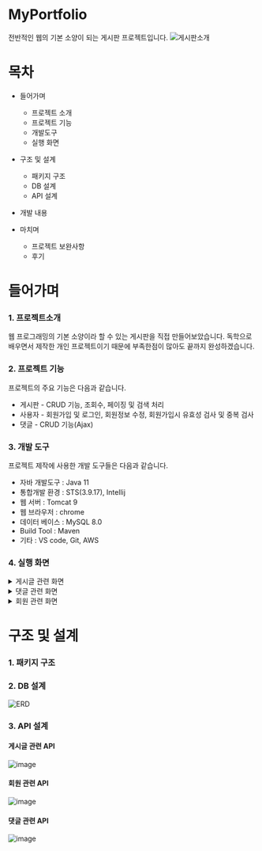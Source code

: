 # MyPortfolio
전반적인 웹의 기본 소양이 되는 게시판 프로젝트입니다.
![게시판소개](https://user-images.githubusercontent.com/75352561/182530010-2d866255-f9ce-451b-bde5-c1b40a344430.JPG)
# 목차

+ 들어가며

  + 프로젝트 소개
  + 프로젝트 기능
  + 개발도구
  + 실행 화면
  
+ 구조 및 설계
  + 패키지 구조
  + DB 설계
  + API 설계
 
+ 개발 내용

+ 마치며
  + 프로젝트 보완사항
  + 후기
# 들어가며
### 1. 프로젝트소개
웹 프로그래밍의 기본 소양이라 할 수 있는 게시판을 직접 만들어보았습니다.
독학으로 배우면서 제작한 개인 프로젝트이기 때문에 부족한점이 많아도 끝까지 완성하겠습니다.

### 2. 프로젝트 기능
프로젝트의 주요 기능은 다음과 같습니다.
  + 게시판 - CRUD 기능, 조회수, 페이징 및 검색 처리
  + 사용자 - 회원가입 및 로그인, 회원정보 수정, 회원가입시 유효성 검사 및 중복 검사
  + 댓글 - CRUD 기능(Ajax)

### 3. 개발 도구
 프로젝트 제작에 사용한 개발 도구들은 다음과 같습니다.
  + 자바 개발도구 : Java 11
  + 통합개발 환경 : STS(3.9.17), Intellij
  + 웹 서버 : Tomcat 9
  + 웹 브라우저 : chrome
  + 데이터 베이스 : MySQL 8.0
  + Build Tool : Maven
  + 기타 : VS code, Git, AWS

 ### 4. 실행 화면
 <details>
    <summary>게시글 관련 화면</summary>
    <h4> 1.게시글 전체목록 </h4>
    <img src=https://user-images.githubusercontent.com/75352561/182808791-403fab2f-3eec-4127-b674-ac239a8e1351.JPG />
    <h4> 2.게시글 검색 </h4>
    <img src=https://user-images.githubusercontent.com/75352561/182809213-01c403e6-215a-4288-b882-40ce2c309a99.JPG />
    <h4> 3-1게시글 조회 </h4>
      다른사람이 작성한 게시글 조회의 경우 "글쓰기"버튼과, "목록"버튼만 존재합니다.
    <img src=https://user-images.githubusercontent.com/75352561/182809323-843db8a2-9a02-4f6d-bf1f-56d31d353016.JPG />
    <h4> 3-2게시글 조회
      본인이 작성한 게시글 조회의 경우 "수정","삭제"버튼이 추가로 존재합니다.
    <img src=https://user-images.githubusercontent.com/75352561/182809619-6bec1b18-54f1-4447-b98c-0fbca53f9747.JPG />
</details>

 <details>
  <summary>댓글 관련 화면</summary>
  <h4> 1.댓글 입력 </h4>
  <img src=https://user-images.githubusercontent.com/75352561/182828695-70cbd5f3-ea38-4d91-851f-69539894cd83.JPG />
  <h4> 2.댓글 목록 </h4>
  <img src=https://user-images.githubusercontent.com/75352561/182828831-67b8b814-aab5-4f85-bb13-7fde2cbf3ddc.JPG />
  <h4> 3.댓글 목록 </h4>
  다른 사람이 작성한 댓글의 경우 밑에와 같이 수정,삭제 버튼이 없습니다.
  <img src=https://user-images.githubusercontent.com/75352561/182829098-7240c819-4994-4fdc-a909-9d6bbd34e85f.JPG />
 </details>
 
 <details>
  <summary>회원 관련 화면</summary>
   <h4> 1.회원 가입 화면</h4>
   <img src=https://user-images.githubusercontent.com/75352561/182831742-c192dbb6-c6f6-4f5f-a942-8494128827e6.JPG />
   <h4> 2.회원 가입 유효성검사1 </h4>
   <img src=https://user-images.githubusercontent.com/75352561/182831876-22342a8a-9b43-47a3-bd86-f482173062ea.JPG />
   <h4> 3.회원 가입 유효성검사2 </h4>
   <img src=https://user-images.githubusercontent.com/75352561/182831972-c0d8d86d-7ecb-4499-ba5b-e65f3e460c1b.JPG />
   <h4> 4.회원 정보 수정</h4>
   <img src=https://user-images.githubusercontent.com/75352561/182832033-79aaa36f-7f13-4e2b-bb9a-2b6801239762.JPG />
 </details>

# 구조 및 설계

### 1. 패키지 구조

### 2. DB 설계

![ERD](https://user-images.githubusercontent.com/75352561/182555467-f353b2e9-0473-4de5-af20-58bc747a7a90.JPG)


### 3. API 설계

#### 게시글 관련 API
![image](https://user-images.githubusercontent.com/75352561/182540779-71443375-0cd2-454c-bf4b-8a03821025e9.png)
#### 회원 관련 API
![image](https://user-images.githubusercontent.com/75352561/182545876-480ad2ec-2882-49bf-ae14-92c679be128c.png)
#### 댓글 관련 API
![image](https://user-images.githubusercontent.com/75352561/182545920-8a6de42b-77d1-43e0-a0ef-e874fa55ebb9.png)


